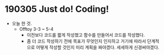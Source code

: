 <h1>190305 Just do! Coding!</h1>

- 오늘 한 것.
    - Offtoy 3-3 ~ 5-4
        - 이전보다 코드를 짧게 작성했고 함수를 만들어서 코드를 작성했다.  
        - 좀 더 코드 작성하기 전에 목표가 무엇인지 인지하고 거기에 따라서 단계적으로 어떻게 작성할 것인지 미리 계획을 짜야겠다. 세세하게 신경써야겠다.